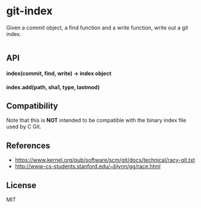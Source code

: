 # git-index

Given a commit object, a find function and a write function, write out a  git index.


```javascript

```

## API

#### index(commit, find, write) -> index object

#### index.add(path, sha1, type, lastmod)

## Compatibility

Note that this is **NOT** intended to be compatible with the binary index file used 
by C Git.

## References

* https://www.kernel.org/pub/software/scm/git/docs/technical/racy-git.txt
* http://www-cs-students.stanford.edu/~blynn/gg/race.html


## License

MIT
